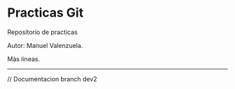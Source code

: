 # Practicas Git
Repositorio de practicas

Autor: Manuel Valenzuela.

Màs lineas.

-----------------
// Documentacion branch dev2
